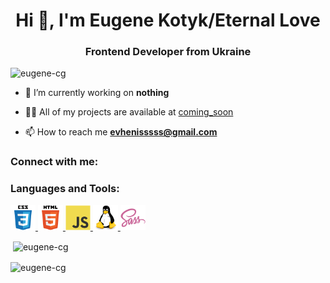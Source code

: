 <h1 align="center">Hi 👋, I'm Eugene Kotyk/Eternal Love</h1>
<h3 align="center">Frontend Developer from Ukraine</h3>

<p align="left"> <img src="https://komarev.com/ghpvc/?username=eugene-cg&label=Profile%20views&color=0e75b6&style=flat" alt="eugene-cg" /> </p>



- 🔭 I’m currently working on **nothing**

- 👨‍💻 All of my projects are available at [coming_soon](coming_soon)

- 📫 How to reach me **evhenisssss@gmail.com**

<h3 align="left">Connect with me:</h3>
<p align="left">
</p>

<h3 align="left">Languages and Tools:</h3>
<p align="left"> <a href="https://www.w3schools.com/css/" target="_blank" rel="noreferrer"> <img src="https://raw.githubusercontent.com/devicons/devicon/master/icons/css3/css3-original-wordmark.svg" alt="css3" width="40" height="40"/> </a> <a href="https://www.w3.org/html/" target="_blank" rel="noreferrer"> <img src="https://raw.githubusercontent.com/devicons/devicon/master/icons/html5/html5-original-wordmark.svg" alt="html5" width="40" height="40"/> </a> <a href="https://developer.mozilla.org/en-US/docs/Web/JavaScript" target="_blank" rel="noreferrer"> <img src="https://raw.githubusercontent.com/devicons/devicon/master/icons/javascript/javascript-original.svg" alt="javascript" width="40" height="40"/> </a> <a href="https://www.linux.org/" target="_blank" rel="noreferrer"> <img src="https://raw.githubusercontent.com/devicons/devicon/master/icons/linux/linux-original.svg" alt="linux" width="40" height="40"/> </a> <a href="https://sass-lang.com" target="_blank" rel="noreferrer"> <img src="https://raw.githubusercontent.com/devicons/devicon/master/icons/sass/sass-original.svg" alt="sass" width="40" height="40"/> </a> </p>

<p>&nbsp;<img align="center" src="https://github-readme-stats.vercel.app/api?username=eugene-cg&show_icons=true&locale=en" alt="eugene-cg" /></p>

<p><img align="center" src="https://github-readme-streak-stats.herokuapp.com/?user=eugene-cg&" alt="eugene-cg" /></p>
